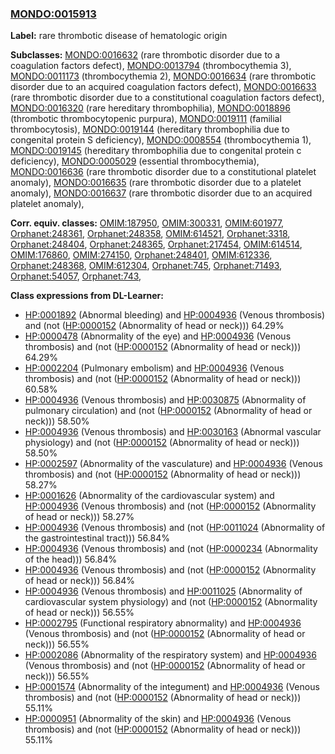 
### [MONDO:0015913](http://purl.obolibrary.org/obo/MONDO_0015913)
**Label:** rare thrombotic disease of hematologic origin

**Subclasses:** [MONDO:0016632](http://purl.obolibrary.org/obo/MONDO_0016632) (rare thrombotic disorder due to a coagulation factors defect), [MONDO:0013794](http://purl.obolibrary.org/obo/MONDO_0013794) (thrombocythemia 3), [MONDO:0011173](http://purl.obolibrary.org/obo/MONDO_0011173) (thrombocythemia 2), [MONDO:0016634](http://purl.obolibrary.org/obo/MONDO_0016634) (rare thrombotic disorder due to an acquired coagulation factors defect), [MONDO:0016633](http://purl.obolibrary.org/obo/MONDO_0016633) (rare thrombotic disorder due to a constitutional coagulation factors defect), [MONDO:0016320](http://purl.obolibrary.org/obo/MONDO_0016320) (rare hereditary thrombophilia), [MONDO:0018896](http://purl.obolibrary.org/obo/MONDO_0018896) (thrombotic thrombocytopenic purpura), [MONDO:0019111](http://purl.obolibrary.org/obo/MONDO_0019111) (familial thrombocytosis), [MONDO:0019144](http://purl.obolibrary.org/obo/MONDO_0019144) (hereditary thrombophilia due to congenital protein S deficiency), [MONDO:0008554](http://purl.obolibrary.org/obo/MONDO_0008554) (thrombocythemia 1), [MONDO:0019145](http://purl.obolibrary.org/obo/MONDO_0019145) (hereditary thrombophilia due to congenital protein c deficiency), [MONDO:0005029](http://purl.obolibrary.org/obo/MONDO_0005029) (essential thrombocythemia), [MONDO:0016636](http://purl.obolibrary.org/obo/MONDO_0016636) (rare thrombotic disorder due to a constitutional platelet anomaly), [MONDO:0016635](http://purl.obolibrary.org/obo/MONDO_0016635) (rare thrombotic disorder due to a platelet anomaly), [MONDO:0016637](http://purl.obolibrary.org/obo/MONDO_0016637) (rare thrombotic disorder due to an acquired platelet anomaly), 

**Corr. equiv. classes:** [OMIM:187950](http://purl.obolibrary.org/obo/OMIM_187950), [OMIM:300331](http://purl.obolibrary.org/obo/OMIM_300331), [OMIM:601977](http://purl.obolibrary.org/obo/OMIM_601977), [Orphanet:248361](http://www.orpha.net/ORDO/Orphanet_248361), [Orphanet:248358](http://www.orpha.net/ORDO/Orphanet_248358), [OMIM:614521](http://purl.obolibrary.org/obo/OMIM_614521), [Orphanet:3318](http://www.orpha.net/ORDO/Orphanet_3318), [Orphanet:248404](http://www.orpha.net/ORDO/Orphanet_248404), [Orphanet:248365](http://www.orpha.net/ORDO/Orphanet_248365), [Orphanet:217454](http://www.orpha.net/ORDO/Orphanet_217454), [OMIM:614514](http://purl.obolibrary.org/obo/OMIM_614514), [OMIM:176860](http://purl.obolibrary.org/obo/OMIM_176860), [OMIM:274150](http://purl.obolibrary.org/obo/OMIM_274150), [Orphanet:248401](http://www.orpha.net/ORDO/Orphanet_248401), [OMIM:612336](http://purl.obolibrary.org/obo/OMIM_612336), [Orphanet:248368](http://www.orpha.net/ORDO/Orphanet_248368), [OMIM:612304](http://purl.obolibrary.org/obo/OMIM_612304), [Orphanet:745](http://www.orpha.net/ORDO/Orphanet_745), [Orphanet:71493](http://www.orpha.net/ORDO/Orphanet_71493), [Orphanet:54057](http://www.orpha.net/ORDO/Orphanet_54057), [Orphanet:743](http://www.orpha.net/ORDO/Orphanet_743), 

**Class expressions from DL-Learner:**

- [HP:0001892](http://purl.obolibrary.org/obo/HP_0001892) (Abnormal bleeding) and [HP:0004936](http://purl.obolibrary.org/obo/HP_0004936) (Venous thrombosis) and (not ([HP:0000152](http://purl.obolibrary.org/obo/HP_0000152) (Abnormality of head or neck))) 64.29%
- [HP:0000478](http://purl.obolibrary.org/obo/HP_0000478) (Abnormality of the eye) and [HP:0004936](http://purl.obolibrary.org/obo/HP_0004936) (Venous thrombosis) and (not ([HP:0000152](http://purl.obolibrary.org/obo/HP_0000152) (Abnormality of head or neck))) 64.29%
- [HP:0002204](http://purl.obolibrary.org/obo/HP_0002204) (Pulmonary embolism) and [HP:0004936](http://purl.obolibrary.org/obo/HP_0004936) (Venous thrombosis) and (not ([HP:0000152](http://purl.obolibrary.org/obo/HP_0000152) (Abnormality of head or neck))) 60.58%
- [HP:0004936](http://purl.obolibrary.org/obo/HP_0004936) (Venous thrombosis) and [HP:0030875](http://purl.obolibrary.org/obo/HP_0030875) (Abnormality of pulmonary circulation) and (not ([HP:0000152](http://purl.obolibrary.org/obo/HP_0000152) (Abnormality of head or neck))) 58.50%
- [HP:0004936](http://purl.obolibrary.org/obo/HP_0004936) (Venous thrombosis) and [HP:0030163](http://purl.obolibrary.org/obo/HP_0030163) (Abnormal vascular physiology) and (not ([HP:0000152](http://purl.obolibrary.org/obo/HP_0000152) (Abnormality of head or neck))) 58.50%
- [HP:0002597](http://purl.obolibrary.org/obo/HP_0002597) (Abnormality of the vasculature) and [HP:0004936](http://purl.obolibrary.org/obo/HP_0004936) (Venous thrombosis) and (not ([HP:0000152](http://purl.obolibrary.org/obo/HP_0000152) (Abnormality of head or neck))) 58.27%
- [HP:0001626](http://purl.obolibrary.org/obo/HP_0001626) (Abnormality of the cardiovascular system) and [HP:0004936](http://purl.obolibrary.org/obo/HP_0004936) (Venous thrombosis) and (not ([HP:0000152](http://purl.obolibrary.org/obo/HP_0000152) (Abnormality of head or neck))) 58.27%
- [HP:0004936](http://purl.obolibrary.org/obo/HP_0004936) (Venous thrombosis) and (not ([HP:0011024](http://purl.obolibrary.org/obo/HP_0011024) (Abnormality of the gastrointestinal tract))) 56.84%
- [HP:0004936](http://purl.obolibrary.org/obo/HP_0004936) (Venous thrombosis) and (not ([HP:0000234](http://purl.obolibrary.org/obo/HP_0000234) (Abnormality of the head))) 56.84%
- [HP:0004936](http://purl.obolibrary.org/obo/HP_0004936) (Venous thrombosis) and (not ([HP:0000152](http://purl.obolibrary.org/obo/HP_0000152) (Abnormality of head or neck))) 56.84%
- [HP:0004936](http://purl.obolibrary.org/obo/HP_0004936) (Venous thrombosis) and [HP:0011025](http://purl.obolibrary.org/obo/HP_0011025) (Abnormality of cardiovascular system physiology) and (not ([HP:0000152](http://purl.obolibrary.org/obo/HP_0000152) (Abnormality of head or neck))) 56.55%
- [HP:0002795](http://purl.obolibrary.org/obo/HP_0002795) (Functional respiratory abnormality) and [HP:0004936](http://purl.obolibrary.org/obo/HP_0004936) (Venous thrombosis) and (not ([HP:0000152](http://purl.obolibrary.org/obo/HP_0000152) (Abnormality of head or neck))) 56.55%
- [HP:0002086](http://purl.obolibrary.org/obo/HP_0002086) (Abnormality of the respiratory system) and [HP:0004936](http://purl.obolibrary.org/obo/HP_0004936) (Venous thrombosis) and (not ([HP:0000152](http://purl.obolibrary.org/obo/HP_0000152) (Abnormality of head or neck))) 56.55%
- [HP:0001574](http://purl.obolibrary.org/obo/HP_0001574) (Abnormality of the integument) and [HP:0004936](http://purl.obolibrary.org/obo/HP_0004936) (Venous thrombosis) and (not ([HP:0000152](http://purl.obolibrary.org/obo/HP_0000152) (Abnormality of head or neck))) 55.11%
- [HP:0000951](http://purl.obolibrary.org/obo/HP_0000951) (Abnormality of the skin) and [HP:0004936](http://purl.obolibrary.org/obo/HP_0004936) (Venous thrombosis) and (not ([HP:0000152](http://purl.obolibrary.org/obo/HP_0000152) (Abnormality of head or neck))) 55.11%


